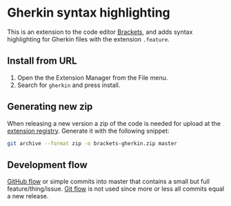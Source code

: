 # Gherkin syntax highlighting

This is an extension to the code editor [Brackets][1], and adds syntax
highlighting for Gherkin files with the extension `.feature`.

## Install from URL

1. Open the the Extension Manager from the File menu.
2. Search for `gherkin` and press install.

## Generating new zip

When releasing a new version a zip of the code is needed for upload at the
[extension registry][2]. Generate it with the following snippet:

```bash
git archive --format zip -o brackets-gherkin.zip master
```

## Development flow

[GitHub flow][3] or simple commits into master that contains a small but
full feature/thing/issue. [Git flow][4] is not used since more or less all
commits equal a new release.

  [1]: http://brackets.io/ "Brackets — Open source code editor built with the web for the web"
  [2]: https://brackets-registry.aboutweb.com/ "Brackets registry"
  [3]: https://guides.github.com/introduction/flow/ "GitHub flow"
  [4]: http://nvie.com/posts/a-successful-git-branching-model/ "Git flow — A successful Git branching model"

